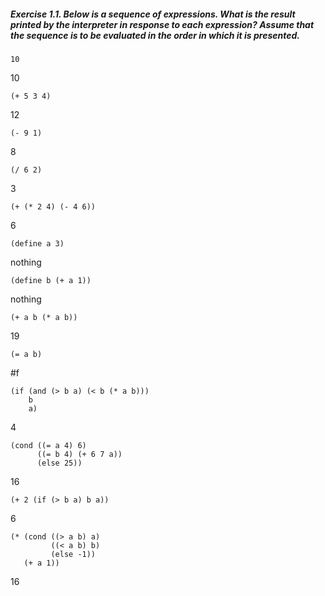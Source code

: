 ##### Exercise 1.1. Below is a sequence of expressions. What is the result printed by the interpreter in response to each expression? Assume that the sequence is to be evaluated in the order in which it is presented.

    10
 10

    (+ 5 3 4)
 12

    (- 9 1)
 8

    (/ 6 2)
 3

    (+ (* 2 4) (- 4 6))
 6

    (define a 3)
 nothing

    (define b (+ a 1))
 nothing

    (+ a b (* a b))
19

    (= a b)
\#f

    (if (and (> b a) (< b (* a b)))
        b
        a)
4

    (cond ((= a 4) 6)
          ((= b 4) (+ 6 7 a))
          (else 25))
16

    (+ 2 (if (> b a) b a))
6

    (* (cond ((> a b) a)
             ((< a b) b)
             (else -1))
       (+ a 1))
16
